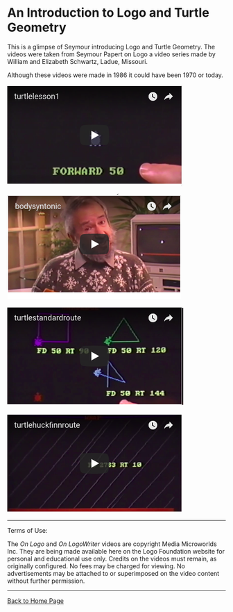 # An Introduction to Logo and Turtle Geometry

This is a glimpse of Seymour introducing Logo and Turtle Geometry. The
videos were taken from Seymour Papert on Logo a video series made by
William and Elizabeth Schwartz, Ladue, Missouri.

Although these videos were made in 1986 it could have been 1970 or
today.

[![Turtle 1](./images/video6.png)](https://youtu.be/-V_OPfmbbCk)

[![Turtle 2](./images/video7.png)](https://youtu.be/O_HFAcHEHrk)

[![Turtle 3](./images/video8.png)](https://youtu.be/fTO-Ruby-Uo)

[![Turtle 4](./images/video9.png)](https://youtu.be/CJlRGe5QGhs)

----

Terms of Use:

The *On Logo* and *On LogoWriter* videos are copyright Media
Microworlds Inc. They are being made available here on the Logo
Foundation website for personal and educational use only. Credits on
the videos must remain, as originally configured. No fees may be
charged for viewing. No advertisements may be attached to or
superimposed on the video content without further permission.

----

[Back to Home Page](Home.md)

